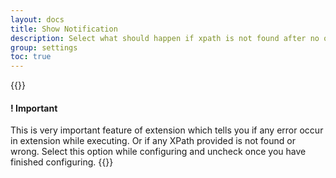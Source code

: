 ```yaml
---
layout: docs
title: Show Notification
description: Select what should happen if xpath is not found after no of retry.
group: settings
toc: true
---
```


{{<callout warning>}}
#### ! Important
This is very important feature of extension which tells you if any error occur in extension while executing. Or if any XPath provided is not found or wrong. Select this option while configuring and uncheck once you have finished configuring.
{{</callout>}}